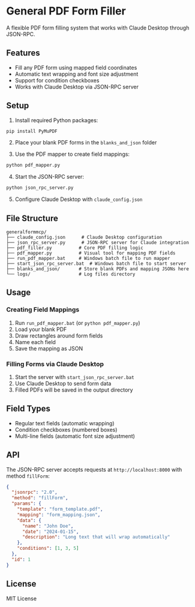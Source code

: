 # General PDF Form Filler

A flexible PDF form filling system that works with Claude Desktop through JSON-RPC.

## Features
- Fill any PDF form using mapped field coordinates
- Automatic text wrapping and font size adjustment
- Support for condition checkboxes
- Works with Claude Desktop via JSON-RPC server

## Setup

1. Install required Python packages:
```bash
pip install PyMuPDF
```

2. Place your blank PDF forms in the `blanks_and_json` folder

3. Use the PDF mapper to create field mappings:
```bash
python pdf_mapper.py
```

4. Start the JSON-RPC server:
```bash
python json_rpc_server.py
```

5. Configure Claude Desktop with `claude_config.json`

## File Structure
```
generalformmcp/
├── claude_config.json      # Claude Desktop configuration
├── json_rpc_server.py      # JSON-RPC server for Claude integration
├── pdf_filler.py          # Core PDF filling logic
├── pdf_mapper.py          # Visual tool for mapping PDF fields
├── run_pdf_mapper.bat     # Windows batch file to run mapper
├── start_json_rpc_server.bat  # Windows batch file to start server
├── blanks_and_json/       # Store blank PDFs and mapping JSONs here
└── logs/                  # Log files directory
```

## Usage

### Creating Field Mappings
1. Run `run_pdf_mapper.bat` (or `python pdf_mapper.py`)
2. Load your blank PDF
3. Draw rectangles around form fields
4. Name each field
5. Save the mapping as JSON

### Filling Forms via Claude Desktop
1. Start the server with `start_json_rpc_server.bat`
2. Use Claude Desktop to send form data
3. Filled PDFs will be saved in the output directory

## Field Types
- Regular text fields (automatic wrapping)
- Condition checkboxes (numbered boxes)
- Multi-line fields (automatic font size adjustment)

## API

The JSON-RPC server accepts requests at `http://localhost:8000` with method `fillForm`:

```json
{
  "jsonrpc": "2.0",
  "method": "fillForm",
  "params": {
    "template": "form_template.pdf",
    "mapping": "form_mapping.json",
    "data": {
      "name": "John Doe",
      "date": "2024-01-15",
      "description": "Long text that will wrap automatically"
    },
    "conditions": [1, 3, 5]
  },
  "id": 1
}
```

## License
MIT License